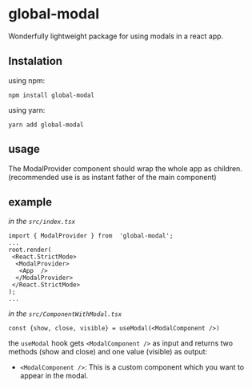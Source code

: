# global-modal

Wonderfully lightweight package for using modals in a react app.

## Instalation

using npm:

```
npm install global-modal
```

using yarn:

```
yarn add global-modal
```

## usage

The ModalProvider component should wrap the whole app as children. (recommended use is as instant father of the main <App /> component)

## example

*in the `src/index.tsx`*

```
import { ModalProvider } from  'global-modal';
...
root.render(
 <React.StrictMode>
  <ModalProvider>
   <App  />
  </ModalProvider>
 </React.StrictMode>
);
...
```

*in the `src/ComponentWithModal.tsx`*

```
const {show, close, visible} = useModal(<ModalComponent />)
```

the `useModal` hook gets `<ModalComponent />` as input and returns two methods (show and close) and one value (visible) as output:

- `<ModalComponent />`: This is a custom component which you want to appear in the modal.
